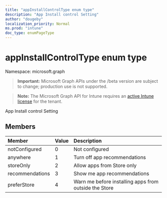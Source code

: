 ```yaml
---
title: "appInstallControlType enum type"
description: "App Install control Setting"
author: "dougeby"
localization_priority: Normal
ms.prod: "intune"
doc_type: enumPageType
---
```


# appInstallControlType enum type

Namespace: microsoft.graph

> **Important:** Microsoft Graph APIs under the /beta version are subject to change; production use is not supported.

> **Note:** The Microsoft Graph API for Intune requires an [active Intune license](https://go.microsoft.com/fwlink/?linkid=839381) for the tenant.

App Install control Setting

## Members
|Member|Value|Description|
|:---|:---|:---|
|notConfigured|0|Not configured|
|anywhere|1|Turn off app recommendations|
|storeOnly|2|Allow apps from Store only|
|recommendations|3|Show me app recommendations|
|preferStore|4|Warn me before installing apps from outside the Store|






